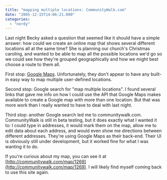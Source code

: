 ```yaml
---
title: "mapping multiple locations: CommunityWalk.com"
date: "2005-12-15T14:06:21.000"
categories: 
  - "nerdy"
---
```


Last night Becky asked a question that seemed like it should have a simple answer: how could we create an online map that shows several different locations all at the same time? She is planning our church's Christmas caroling, and wanted to be able to map all the possible locations we'd go so we could see how they're grouped geographically and how we might best choose a route to them all.

First stop: [Google Maps](http://maps.google.com). Unfortunately, they don't appear to have any built-in easy way to map multiple user-defined locations.

Second stop: Google search for "map multiple locations". I found several links that gave me info on how I could use the API that Google Maps makes available to create a Google map with more than one location. But that was more work than I really wanted to have to deal with last night.

Third stop: another Google search led me to communitywalk.com. CommunityWalk is still in beta testing, but it does exactly what I wanted it to: I could type in addresses, it would mark them on the map, allow me to edit data about each address, and would even show me directions between different addresses. They're using Google Maps as their back-end. Their UI is obviously still under development, but it worked fine for what I was wanting it to do.

If you're curious about my map, you can see it at [http://communitywalk.com/map/1269](http://communitywalk.com/map/1269). I will likely find myself coming back to use this site again.
